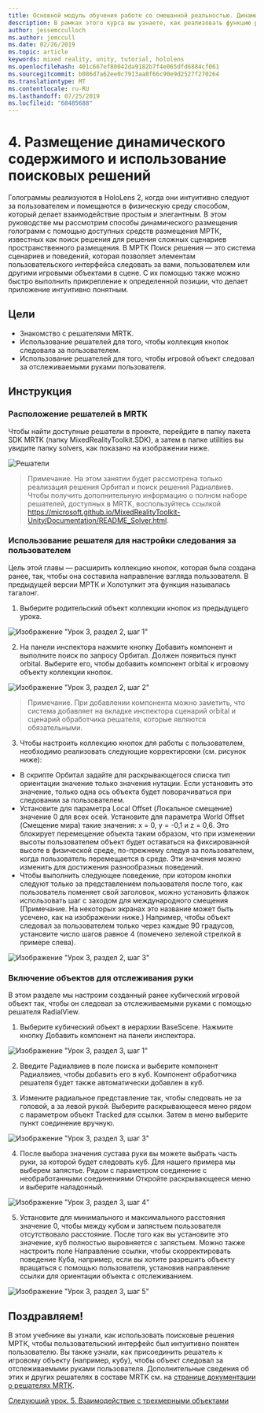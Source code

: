 ```yaml
---
title: Основной модуль обучения работе со смешанной реальностью. Динамическое размещение содержимого и решатели
description: В рамках этого курса вы узнаете, как реализовать функцию распознавания лиц Azure в приложении смешанной реальности.
author: jessemcculloch
ms.author: jemccull
ms.date: 02/26/2019
ms.topic: article
keywords: mixed reality, unity, tutorial, hololens
ms.openlocfilehash: 401c667ef80042da9182b7f4e065dfd6884cf061
ms.sourcegitcommit: b086d7a62ee0c7913aa8f66c90e9d2527f270264
ms.translationtype: MT
ms.contentlocale: ru-RU
ms.lasthandoff: 07/25/2019
ms.locfileid: "68485688"
---
```

# <a name="4-placing-dynamic-content-and-using-solvers"></a>4. Размещение динамического содержимого и использование поисковых решений

Голограммы реализуются в HoloLens 2, когда они интуитивно следуют за пользователем и помещаются в физическую среду способом, который делает взаимодействие простым и элегантным. В этом руководстве мы рассмотрим способы динамического размещения голограмм с помощью доступных средств размещения МРТК, известных как поиск решения для решения сложных сценариев пространственного размещения. В МРТК Поиск решения — это система сценариев и поведений, которая позволяет элементам пользовательского интерфейса следовать за вами, пользователем или другими игровыми объектами в сцене. С их помощью также можно быстро выполнить прикрепление к определенной позиции, что делает приложение интуитивно понятным. 

## <a name="objectives"></a>Цели

* Знакомство с решателями MRTK.
* Использование решателей для того, чтобы коллекция кнопок следовала за пользователем.
* Использование решателей для того, чтобы игровой объект следовал за отслеживаемыми руками пользователя.

## <a name="instructions"></a>Инструкция

### <a name="location-of-solvers-in-the-mrtk"></a>Расположение решателей в MRTK
 Чтобы найти доступные решатели в проекте, перейдите в папку пакета SDK MRTK (папку MixedRealityToolkit.SDK), а затем в папке utilities вы увидите папку solvers, как показано на изображении ниже.

![Решатели](images/lesson3_chapter1_step1im.PNG)

>Примечание. На этом занятии будет рассмотрена только реализация решения Орбитал и поиск решения Радиалвиев. Чтобы получить дополнительную информацию о полном наборе решателей, доступных в MRTK, воспользуйтесь ссылкой https://microsoft.github.io/MixedRealityToolkit-Unity/Documentation/README_Solver.html.

### <a name="use-a-solver-to-follow-the-user"></a>Использование решателя для настройки следования за пользователем
Цель этой главы — расширить коллекцию кнопок, которая была создана ранее, так, чтобы она составила направление взгляда пользователя. В предыдущей версии МРТК и Холотулкит эта функция называлась тагалонг.

1. Выберите родительский объект коллекции кнопок из предыдущего урока.

![Изображение "Урок 3, раздел 2, шаг 1"](images/Lesson3_chapter2_step1im.PNG)

2. На панели инспектора нажмите кнопку Добавить компонент и выполните поиск по запросу Орбитал. Должен появиться пункт orbital. Выберите его, чтобы добавить компонент orbital к игровому объекту коллекции кнопок.

![Изображение "Урок 3, раздел 2, шаг 2"](images/Lesson3_Chapter2_step2im.PNG)

>Примечание. При добавлении компонента можно заметить, что система добавляет на вкладке инспектора сценарий orbital и сценарий обработчика решателя, которые являются обязательными. 

3. Чтобы настроить коллекцию кнопок для работы с пользователем, необходимо реализовать следующие корректировки (см. рисунок ниже):
- В скрипте Орбитал задайте для раскрывающегося списка тип ориентации значение только значения нутации. Если установить это значение, только одна ось объекта будет поворачиваться при следовании за пользователем.
- Установите для параметра Local Offset (Локальное смещение) значение 0 для всех осей. Установите для параметра World Offset (Смещение мира) такие значения: x = 0, y = -0,1 и z = 0,6. Это блокирует перемещение объекта таким образом, что при изменении высоты пользователем объект будет оставаться на фиксированной высоте в физической среде, по-прежнему следуя за пользователем, когда пользователь перемещается в среде. Эти значения можно изменить для достижения разнообразных поведений.
- Чтобы выполнить следующее поведение, при котором кнопки следуют только за представлением пользователя после того, как пользователь поменяет свой заголовок, можно установить флажок использовать шаг с заходом для международного смещения (Примечание. На некоторых экранах это название может быть усечено, как на изображении ниже.) Например, чтобы объект следовал за пользователем только через каждые 90 градусов, установите число шагов равное 4 (помечено зеленой стрелкой в примере слева). 

![Изображение "Урок 3, раздел 2, шаг 3"](images/Lesson3_chapter2_step3im.PNG)

### <a name="enabling-objects-to-follow-tracked-hands"></a>Включение объектов для отслеживания руки

В этом разделе мы настроим созданный ранее кубический игровой объект так, чтобы он следовал за отслеживаемыми руками с помощью решателя RadialView.

1. Выберите кубический объект в иерархии BaseScene. Нажмите кнопку Добавить компонент на панели инспектора. 

![Изображение "Урок 3, раздел 3, шаг 1"](images/Lesson3_Chapter3_step1im.PNG)

2. Введите Радиалвиев в поле поиска и выберите компонент Радиалвиев, чтобы добавить его в куб. Компонент обработчика решателя будет также автоматически добавлен в куб.

3. Измените радиальное представление так, чтобы следовать не за головой, а за левой рукой. Выберите раскрывающееся меню рядом с параметром объект Tracked для ссылки. Затем в меню выберите пункт соединение вручную.

![Изображение "Урок 3, раздел 3, шаг 3"](images/Lesson3_chapter3_step3im.PNG)

4. После выбора значения сустава руки вы можете выбрать часть руки, за которой будет следовать куб. Для нашего примера мы выберем запястье. Рядом с параметром соединение с необработанными соединениями Откройте раскрывающееся меню и выберите наладонный. 

![Изображение "Урок 3, раздел 3, шаг 4"](images/Lesson3_chapter3_step4im.PNG)

5. Установите для минимального и максимального расстояния значение 0, чтобы между кубом и запястьем пользователя отсутствовало расстояние. После того как вы установите это значение, куб полностью выровняется с запястьем. Можно также настроить поле Направление ссылки, чтобы скорректировать поведение Куба, например, если вы хотите разрешить объекту вращаться с помощью пользователя, установив направление ссылки для ориентации объекта с отслеживанием.

![Изображение "Урок 3, раздел 3, шаг 5"](images/Lesson3_chapter3_step5im.PNG)

## <a name="congratulations"></a>Поздравляем!
В этом учебнике вы узнали, как использовать поисковые решения МРТК, чтобы пользовательский интерфейс был интуитивно понятен пользователю. Вы также узнали, как присоединить решатель к игровому объекту (например, кубу), чтобы объект следовал за отслеживаемыми руками пользователя. Дополнительные сведения об этих и других решателях в составе MRTK см. на [странице документации о решателях MRTK](https://microsoft.github.io/MixedRealityToolkit-Unity/Documentation/README_Solver.html).

[Следующий урок. 5.    Взаимодействие с трехмерными объектами](mrlearning-base-ch4.md)

